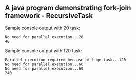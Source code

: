 ## A java program demonstrating fork-join framework - RecursiveTask

Sample console output with 20 task:

```
No need for parallel execution...20
40
```
Sample console output with 120 task:

```
Parallel execution required because of huge task...120
No need for parallel execution...60
No need for parallel execution...60
240
```
